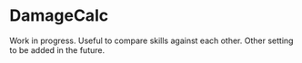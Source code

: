 # DamageCalc
Work in progress. Useful to compare skills against each other. Other setting to be added in the future.
